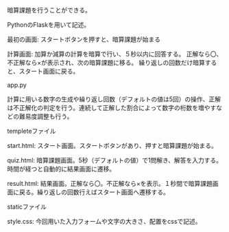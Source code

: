 暗算課題を行うことができる。

PythonのFlaskを用いて記述。

最初の画面: 
スタートボタンを押すと、暗算課題が始まる

計算画面: 
加算か減算の計算を暗算で行い、５秒以内に回答する。
正解なら〇、不正解なら×が表示され、次の暗算課題に移る。
繰り返しの回数だけ暗算すると、スタート画面に戻る。


app.py

計算に用いる数字の生成や繰り返し回数（デフォルトの値は5回）の操作、正解は不正解化の判定を行う。連続して正解した割合によって数字の桁数を増やすなどの難易度調整も行う。


templeteファイル

start.html: スタート画面。スタートボタンがあり、押すと暗算課題が始まる。

quiz.html: 暗算課題画面。5秒（デフォルトの値）で1問解き、解答を入力する。時間が経つと自動的に結果画面に遷移。

result.html: 結果画面。正解なら〇。不正解なら×を表示。１秒間で暗算課題画面に戻る。繰り返しの回数行えばスタート画面へ遷移する。


staticファイル

style.css: 今回用いた入力フォームや文字の大きさ、配置をcssで記述。
